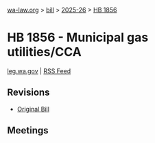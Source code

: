 [wa-law.org](/) > [bill](/bill/) > [2025-26](/bill/2025-26/) > [HB 1856](/bill/2025-26/hb/1856/)

# HB 1856 - Municipal gas utilities/CCA
[leg.wa.gov](https://app.leg.wa.gov/billsummary?BillNumber=1856&Year=2025&Initiative=false) | [RSS Feed](./rss.xml)

## Revisions
* [Original Bill](1/)

## Meetings